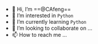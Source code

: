- 👋 Hi, I’m ==@CAfeng==
- 👀 I’m interested in `Python`
- 🌱 I’m currently learning `Python`
- 💞️ I’m looking to collaborate on ...
- 📫 How to reach me ...

<!---
CAfeng11/CAfeng11 is a ✨ special ✨ repository because its `README.md` (this file) appears on your GitHub profile.
You can click the Preview link to take a look at your changes.
--->
